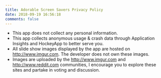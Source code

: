 ```yaml
---
title: Adorable Screen Savers Privacy Policy
date: 2018-09-19 16:56:18
comments: false
---
```


- This app does not collect any personal information.
- This app collects anonymous usage & crash data through Application Insights and HockeyApp to better serve you.
- All slide show images displayed by the app are hosted on http://www.imgur.com. The developer does not own these images.
- Images are uploaded by the http://www.imgur.com and http://www.reddit.com communities, I encourage you to explore these sites and partake in voting and discussion.
